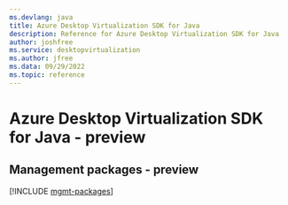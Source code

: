```yaml
---
ms.devlang: java
title: Azure Desktop Virtualization SDK for Java
description: Reference for Azure Desktop Virtualization SDK for Java
author: joshfree
ms.service: desktopvirtualization
ms.author: jfree
ms.data: 09/29/2022
ms.topic: reference
---
```

# Azure Desktop Virtualization SDK for Java - preview

## Management packages - preview
[!INCLUDE [mgmt-packages](desktop-virtualization-mgmt-index.md)]